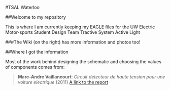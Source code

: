 #TSAL Waterloo

##Welcome to my repository

This is where I am currently keeping my EAGLE files for the UW Electric Motor-sports Student Design Team Tractive System Active Light



###The Wiki (on the right) has more information and photos too!


##Where I got the information

Most of the work behind designing the schematic and choosing the values of components comes from:

> **Marc-Andre Vaillancourt**: *Circuit detecteur de haute tension pour une voiture electrique* (2011)
> [A link to the report](https://code.google.com/p/tsalivd/)
